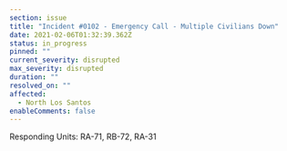```yaml
---
section: issue
title: "Incident #0102 - Emergency Call - Multiple Civilians Down"
date: 2021-02-06T01:32:39.362Z
status: in_progress
pinned: ""
current_severity: disrupted
max_severity: disrupted
duration: ""
resolved_on: ""
affected:
  - North Los Santos
enableComments: false
---
```

Responding Units: RA-71, RB-72, RA-31
